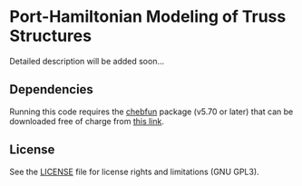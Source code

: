 # Port-Hamiltonian Modeling of Truss Structures
Detailed description will be added soon... 

## Dependencies
Running this code requires the [chebfun](https://www.chebfun.org/) package (v5.70 or later) that can be downloaded free of charge from [this link](https://github.com/chebfun/chebfun/archive/master.zip).

## License 
See the [LICENSE](LICENSE) file for license rights and limitations (GNU GPL3).